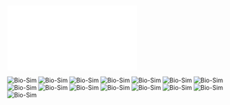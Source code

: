 
<div class="videoWrapper">
<iframe src="media/Bio-Sim/final.mp4" frameborder="0" allowfullscreen></iframe>
</div>

![Bio-Sim](media/Bio-Sim/1.jpg)
![Bio-Sim](media/Bio-Sim/2.jpg)
![Bio-Sim](media/Bio-Sim/3.jpg)
![Bio-Sim](media/Bio-Sim/4.jpg)
![Bio-Sim](media/Bio-Sim/5.jpg)
![Bio-Sim](media/Bio-Sim/6.jpg)
![Bio-Sim](media/Bio-Sim/7.jpg)
![Bio-Sim](media/Bio-Sim/8.jpg)
![Bio-Sim](media/Bio-Sim/9.jpg)
![Bio-Sim](media/Bio-Sim/10.jpg)
![Bio-Sim](media/Bio-Sim/11.jpg)
![Bio-Sim](media/Bio-Sim/12.jpg)
![Bio-Sim](media/Bio-Sim/13.jpg)
![Bio-Sim](media/Bio-Sim/14.jpg)
![Bio-Sim](media/Bio-Sim/15.jpg)
